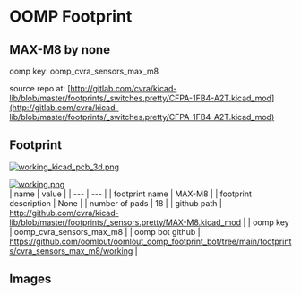 # OOMP Footprint  
## MAX-M8  by none  
  
oomp key: oomp_cvra_sensors_max_m8  
  
source repo at: [http://gitlab.com/cvra/kicad-lib/blob/master/footprints/_switches.pretty/CFPA-1FB4-A2T.kicad_mod](http://gitlab.com/cvra/kicad-lib/blob/master/footprints/_switches.pretty/CFPA-1FB4-A2T.kicad_mod)  
## Footprint  
  
[![working_kicad_pcb_3d.png](working_kicad_pcb_3d_600.png)](working_kicad_pcb_3d.png)  
  
[![working.png](working_600.png)](working.png)  
| name | value | 
| --- | --- | 
| footprint name | MAX-M8 | 
| footprint description | None | 
| number of pads | 18 | 
| github path | http://github.com/cvra/kicad-lib/blob/master/footprints/_sensors.pretty/MAX-M8.kicad_mod | 
| oomp key | oomp_cvra_sensors_max_m8 | 
| oomp bot github | https://github.com/oomlout/oomlout_oomp_footprint_bot/tree/main/footprints/cvra_sensors_max_m8/working | 
## Images  
